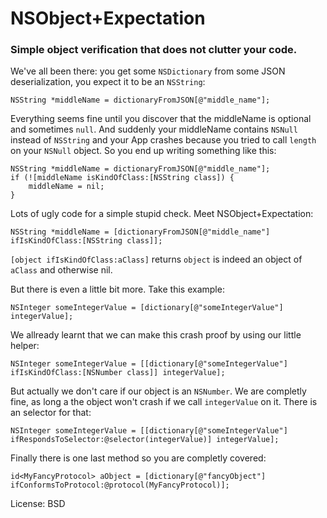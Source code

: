 # NSObject+Expectation

### Simple object verification that does not clutter your code.

We've all been there: you get some `NSDictionary` from some JSON deserialization, you expect it to be an `NSString`:

```
NSString *middleName = dictionaryFromJSON[@"middle_name"];
```

Everything seems fine until you discover that the middleName is optional and sometimes `null`. And suddenly your middleName contains `NSNull` instead of `NSString` and your App crashes because you tried to call `length` on your `NSNull` object. So you end up writing something like this:

```
NSString *middleName = dictionaryFromJSON[@"middle_name"];
if (![middleName isKindOfClass:[NSString class]) {
	middleName = nil;
}
```

Lots of ugly code for a simple stupid check. Meet NSObject+Expectation:

```
NSString *middleName = [dictionaryFromJSON[@"middle_name"] ifIsKindOfClass:[NSString class]];
```

`[object ifIsKindOfClass:aClass]` returns `object` is indeed an object of `aClass` and otherwise nil.

But there is even a little bit more. Take this example:

```
NSInteger someIntegerValue = [dictionary[@"someIntegerValue"] integerValue];
```

We allready learnt that we can make this crash proof by using our little helper:

```
NSInteger someIntegerValue = [[dictionary[@"someIntegerValue"] ifIsKindOfClass:[NSNumber class]] integerValue];
```

But actually we don't care if our object is an `NSNumber`. We are completly fine, as long a the object won't crash if we call `integerValue` on it. There is an selector for that:

```
NSInteger someIntegerValue = [[dictionary[@"someIntegerValue"] ifRespondsToSelector:@selector(integerValue)] integerValue];
```

Finally there is one last method so you are completly covered:

```
id<MyFancyProtocol> aObject = [dictionary[@"fancyObject"] ifConformsToProtocol:@protocol(MyFancyProtocol)];
```

License: BSD
